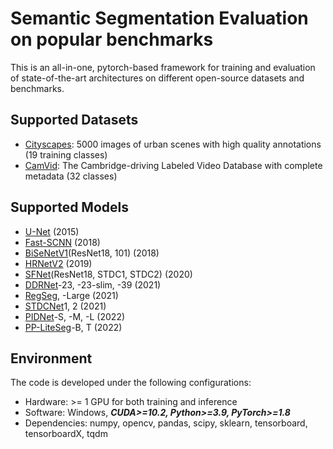 # Semantic Segmentation Evaluation on popular benchmarks
This is an all-in-one, pytorch-based framework for training and evaluation of state-of-the-art architectures on
different open-source datasets and benchmarks.

## Supported Datasets
- [Cityscapes](https://www.cityscapes-dataset.com/): 5000 images of urban scenes with high quality annotations (19 training classes) 
- [CamVid](http://mi.eng.cam.ac.uk/research/projects/VideoRec/CamVid/): The Cambridge-driving Labeled Video Database with complete metadata (32 classes)

## Supported Models
- [U-Net](https://arxiv.org/abs/1505.04597) (2015) 
- [Fast-SCNN](https://arxiv.org/abs/1902.04502) (2018)
- [BiSeNetV1](https://arxiv.org/abs/1808.00897)(ResNet18, 101) (2018)
- [HRNetV2](https://arxiv.org/abs/1904.04514) (2019) 
- [SFNet](https://arxiv.org/abs/2002.10120)(ResNet18, STDC1, STDC2) (2020)
- [DDRNet](https://arxiv.org/abs/2101.06085)-23, -23-slim, -39 (2021) 
- [RegSeg](https://arxiv.org/abs/2111.09957), -Large (2021) 
- [STDCNet](https://arxiv.org/abs/2104.13188)1, 2 (2021) 
- [PIDNet](https://arxiv.org/abs/2206.02066)-S, -M, -L (2022) 
- [PP-LiteSeg](https://arxiv.org/abs/2204.02681)-B, T (2022) 

## Environment
The code is developed under the following configurations:
- Hardware: >= 1 GPU for both training and inference
- Software: Windows, ***CUDA>=10.2, Python>=3.9, PyTorch>=1.8***
- Dependencies: numpy, opencv, pandas, scipy, sklearn, tensorboard, tensorboardX, tqdm
